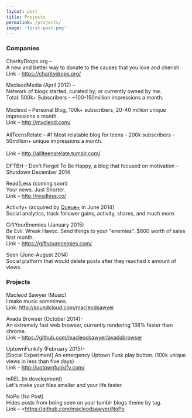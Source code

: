 ```yaml
---
layout: post
title: Projects
permalink: /projects/
image: 'first-post.png'
--- 
```

  
### Companies
  
CharityDrops.org &#8211;<br>
A new and better way to donate to the causes that you love and cherish.<br>
Link &#8211; <https://charitydrops.org/>

MxcleodMedia (April 2012) &#8211;<br>
Network of blogs started, curated by, or currently owned by me.<br> Total: 500k+ Subscribers - ~100-150million impressions a month.<br><br>
Mxcleod &#8211; Personal Blog, 100k+ subscribers, 20-40 million unique impressions a month.<br>
Link &#8211; <http://mxcleod.com/><br><br>
AllTeensRelate &#8211; #1 Most relatable blog for teens - 200k subscribers - 50million+ unique impressions a month.<br><br>
Link &#8211; <http://alllteensrelate.tumblr.com/><br><br>
DFTBH &#8211; Don't Forget To Be Happy, a blog that focused on motivation - Shutdown December 2014<br>

Read|Less (coming soon)<br>
Your news. Just Shorter.<br>
Link &#8211; <http://readless.co/>

Activity+ (acquired by <a href="http://qplus.io">Queue+</a> in June 2014)<br>
Social analytics, track follower gains, activity, shares, and much more.

GiftYourEnemies (January 2015)<br>
Be Evil. Wreak Havoc. Send things to your "enemies". $800 worth of sales first month.<br>
Link &#8211; <https://giftyourenemies.com/>

Seen (June-August 2014)<br>
Social platform that would delete posts after they reached x amount of views.


### Projects

Macleod Sawyer (Music)<br>
I make music sometimes.<br>
Link: <http://soundcloud.com/macleodsawyer>

Avada Browser (October 2014)-<br>
An extremely fast web browser, currently rendering 138% faster than chrome.<br>
Link &#8211; <https://github.com/macleodsawyer/avadabrowser>

UptownFunkify (February 2015)-<br>
[Social Experiment] An emergency Uptown Funk play button. (100k unique views in less than five days)<br>
Link &#8211; <http://uptownfunkify.com/><br>

mREL (in development)<br>
Let's make your files smaller and your life faster.<br>

NoPo (No Post)<br>
Hides posts from being seen on your tumblr blogs theme by tag.<br>
Link &#8211; <https://github.com/macleodsawyer/NoPo